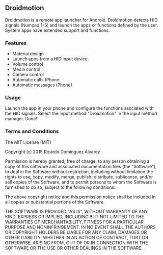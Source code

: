 ## Droidmotion

Droidmotion is a remote app launcher for Android. 
Droidmotion detects HID signals (Numpad 1-5) and launch the apps or functions defined by the user.
System apps have extended support and functions.

### Features
- Material design
- Launch apps from a HID input device.
- Volume control
- Media control
- Camera control
- Automatic calls (Phone
- Automatic messages (Phone)

### Usage
Launch the app in your phone and configure the functions asociated with the HID signals.
Select the input method "Droidmotion" in the input method manager.
Done!

### Terms and Conditions

The MIT License (MIT)

Copyright (c) 2015 Ricardo Domínguez Álvarez

Permission is hereby granted, free of charge, to any person obtaining a copy
of this software and associated documentation files (the "Software"), to deal
in the Software without restriction, including without limitation the rights
to use, copy, modify, merge, publish, distribute, sublicense, and/or sell
copies of the Software, and to permit persons to whom the Software is
furnished to do so, subject to the following conditions:

The above copyright notice and this permission notice shall be included in all
copies or substantial portions of the Software.

THE SOFTWARE IS PROVIDED "AS IS", WITHOUT WARRANTY OF ANY KIND, EXPRESS OR
IMPLIED, INCLUDING BUT NOT LIMITED TO THE WARRANTIES OF MERCHANTABILITY,
FITNESS FOR A PARTICULAR PURPOSE AND NONINFRINGEMENT. IN NO EVENT SHALL THE
AUTHORS OR COPYRIGHT HOLDERS BE LIABLE FOR ANY CLAIM, DAMAGES OR OTHER
LIABILITY, WHETHER IN AN ACTION OF CONTRACT, TORT OR OTHERWISE, ARISING FROM,
OUT OF OR IN CONNECTION WITH THE SOFTWARE OR THE USE OR OTHER DEALINGS IN THE
SOFTWARE.